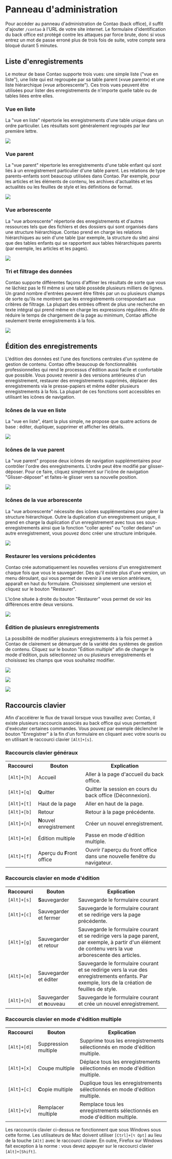 # Panneau d'administration

Pour accéder au panneau d'administration de Contao (back office), il suffit d'ajouter `/contao` à l'URL de votre site internet. Le formulaire d'identification du back office est protégé contre les attaques par force brute, donc si vous entrez un mot de passe erroné plus de trois fois de suite, votre compte sera bloqué durant 5 minutes.

## Liste d'enregistrements

Le moteur de base Contao supporte trois vues: une simple liste ("vue en liste"), une liste qui est regroupée par sa table parent («vue parent») et une liste hiérarchique («vue arborescente"). Ces trois vues peuvent être utilisées pour lister des enregistrements de n'importe quelle table ou de tables liées entre elles.


### Vue en liste

La "vue en liste" répertorie les enregistrements d'une table unique dans un ordre particulier. Les résultats sont généralement regroupés par leur première lettre.

![](https://raw.github.com/contao/docs/3.1/manual/fr/images/vue-liste.jpg)


### Vue parent

La "vue parent" répertorie les enregistrements d'une table enfant qui sont liés à un enregistrement particulier d'une table parent. Les relations de type parents-enfants sont beaucoup utilisées dans Contao. Par exemple, pour les articles et les éléments de contenu, les archives d'actualités et les actualités ou les feuilles de style et les définitions de format.

![](https://raw.github.com/contao/docs/3.1/manual/fr/images/vue-parent.jpg)


### Vue arborescente

La "vue arborescente" répertorie des enregistrements et d'autres ressources tels que des fichiers et des dossiers qui sont organisés dans une structure hiérarchique. Contao prend en charge les relations hiérarchiques au sein d'une table (par exemple, la structure du site) ainsi que des tables enfants qui se rapportent aux tables hiérarchiques parents (par exemple, les articles et les pages).

![](https://raw.github.com/contao/docs/3.1/manual/fr/images/vue-arborescente.jpg)


### Tri et filtrage des données

Contao supporte différentes façons d'affiner les résultats de sorte que vous ne lâchiez pas le fil même si une table possède plusieurs milliers de lignes. Un grand nombre d'entrées peuvent être filtrés par un ou plusieurs champs de sorte qu'ils ne montrent que les enregistrements correspondant aux critères de filtrage. La plupart des entrées offrent de plus une recherche en texte intégral qui prend même en charge les expressions régulières. Afin de réduire le temps de chargement de la page au minimum, Contao affiche seulement trente enregistrements à la fois.

![](https://raw.github.com/contao/docs/3.1/manual/fr/images/trier-et-filtrer.jpg)


## Édition des enregistrements

L'édition des données est l'une des fonctions centrales d'un système de gestion de contenu. Contao offre beaucoup de fonctionnalités professionnelles qui rend le processus d'édition aussi facile et confortable que possible. Vous pouvez revenir à des versions antérieures d'un enregistrement, restaurer des enregistrements supprimés, déplacer des enregistrements via le presse-papiers et même éditer plusieurs enregistrements à la fois. La plupart de ces fonctions sont accessibles en utilisant les icônes de navigation.


### Icônes de la vue en liste

La "vue en liste", étant la plus simple, ne propose que quatre actions de base : éditer, dupliquer, supprimer et afficher les détails.

![](https://raw.github.com/contao/docs/3.1/manual/fr/images/vue-liste-icones.jpg)


### Icônes de la vue parent

La "vue parent" propose deux icônes de navigation supplémentaires pour contrôler l'ordre des enregistrements. L'ordre peut être modifié par glisser-déposer. Pour ce faire, cliquez simplement sur l'icône de navigation "Glisser-déposer" et faites-le glisser vers sa nouvelle position.

![](https://raw.github.com/contao/docs/3.1/manual/fr/images/vue-parent-icones.jpg)


### Icônes de la vue arborescente

La "vue arborescente" nécessite des icônes supplémentaires pour gérer la structure hiérarchique. Outre la duplication d'un enregistrement unique, il prend en charge la duplication d'un enregistrement avec tous ses sous-enregistrements ainsi que la fonction "coller après" ou "coller dedans" un autre enregistrement, vous pouvez donc créer une structure imbriquée.

![](https://raw.github.com/contao/docs/3.1/manual/fr/images/vue-arborescente-icones.jpg)


### Restaurer les versions précédentes

Contao crée automatiquement les nouvelles versions d'un enregistrement chaque fois que vous le sauvegarder. Dès qu'il existe plus d'une version, un menu déroulant, qui vous permet de revenir à une version antérieure, apparaît en haut du formulaire. Choisissez simplement une version et cliquez sur le bouton "Restaurer".

L'icône située à droite du bouton "Restaurer" vous permet de voir les différences entre deux versions.

![](https://raw.github.com/contao/docs/3.1/manual/fr/images/version.jpg)


### Édition de plusieurs enregistrements

La possibilité de modifier plusieurs enregistrements à la fois permet à Contao de clairement se démarquer de la variété des systèmes de gestion de contenu. Cliquez sur le bouton "Édition multiple" afin de changer le mode d'édition, puis sélectionnez un ou plusieurs enregistrements et choisissez les champs que vous souhaitez modifier.

![](https://raw.github.com/contao/docs/3.1/manual/fr/images/sselectionner-multiple-enregistrements.jpg)

![](https://raw.github.com/contao/docs/3.1/manual/fr/images/selectionner-champs-a-editer.jpg)

![](https://raw.github.com/contao/docs/3.1/manual/fr/images/editer-multiple-enregistrements.jpg)


## Raccourcis clavier

Afin d'accélérer le flux de travail lorsque vous travaillez avec Contao, il existe plusieurs raccourcis associés au back office qui vous permettent d'exécuter certaines commandes. Vous pouvez par exemple déclencher le bouton "Enregistrer" à la fin d'un formulaire en cliquant avec votre souris ou en utilisant le raccourci clavier `[Alt]+[s]`.


### Raccourcis clavier généraux

<table>
<tr>
  <th>Raccourci</th>
  <th>Bouton</th>
  <th>Explication</th>
</tr>
<tr>
  <td><code>[Alt]+[h]</code></td>
  <td>Accueil</td>
  <td>Aller à la page d'accueil du back office.</td>
</tr>
<tr>
  <td><code>[Alt]+[q]</code></td>
  <td><b>Q</b>uitter</td>
  <td>Quitter la session en cours du back office (Déconnexion).</td>
</tr>
<tr>
  <td><code>[Alt]+[t]</code></td>
  <td>Haut de la page</td>
  <td>Aller en haut de la page.</td>
</tr>
<tr>
  <td><code>[Alt]+[b]</code></td>
  <td>Retour</td>
  <td>Retour à la page précédente.</td>
</tr>
<tr>
  <td><code>[Alt]+[n]</code></td>
  <td><b>N</b>ouvel enregistrement</td>
  <td>Créer un nouvel enregistrement.</td>
</tr>
<tr>
  <td><code>[Alt]+[e]</code></td>
  <td>Édition multiple</td>
  <td>Passe en mode d'édition multiple.</td>
</tr>
<tr>
  <td><code>[Alt]+[f]</code></td>
  <td>Aperçu du <b>F</b>ront office</td>
  <td>Ouvrir l'aperçu du front office dans une nouvelle fenêtre du navigateur.</td>
</tr>
</table>


### Raccourcis clavier en mode d'édition

<table>
<tr>
  <th>Raccourci</th>
  <th>Bouton</th>
  <th>Explication</th>
</tr>
<tr>
  <td><code>[Alt]+[s]</code></td>
  <td><b>S</b>auvegarder</td>
  <td>Sauvegarde le formulaire courant</td>
</tr>
<tr>
  <td><code>[Alt]+[c]</code></td>
  <td>Sauvegarder et fermer</td>
  <td>Sauvegarde le formulaire courant et se redirige vers la page précédente.</td>
</tr>
<tr>
  <td><code>[Alt]+[g]</code></td>
  <td>Sauvegarder et retour</td>
  <td>Sauvegarde le formulaire courant et se redirige vers la page parent, par exemple, à partir d'un élément de contenu vers la vue arborescente des articles.</td>
</tr>
<tr>
  <td><code>[Alt]+[e]</code></td>
  <td>Sauvegarder et éditer</td>
  <td>Sauvegarde le formulaire courant et se redirige vers la vue des enregistrements enfants. Par exemple, lors de la création de feuilles de style.</td>
</tr>
<tr>
  <td><code>[Alt]+[n]</code></td>
  <td>Sauvegarder et <b>n</b>ouveau</td>
  <td>Sauvegarde le formulaire courant et crée un nouvel enregistrement.</td>
</tr>
</table>


### Raccourcis clavier en mode d'édition multiple

<table>
<tr>
  <th>Raccourci</th>
  <th>Bouton</th>
  <th>Explication</th>
</tr>
<tr>
  <td><code>[Alt]+[d]</code></td>
  <td>Suppression multiple</td>
  <td>Supprime tous les enregistrements sélectionnés en mode d'édition multiple.</td>
</tr>
<tr>
  <td><code>[Alt]+[x]</code></td>
  <td>Coupe multiple</td>
  <td>Déplace tous les enregistrements sélectionnés en mode d'édition multiple.</td>
</tr>
<tr>
  <td><code>[Alt]+[c]</code></td>
  <td><b>C</b>opie multiple</td>
  <td>Duplique tous les enregistrements sélectionnés en mode d'édition multiple.</td>
</tr>
<tr>
  <td><code>[Alt]+[v]</code></td>
  <td>Remplacer multiple</td>
  <td>Remplace tous les enregistrements sélectionnés en mode d'édition multiple.</td>
</tr>
</table>

Les raccourcis clavier ci-dessus ne fonctionnent que sous Windows sous cette forme. Les utilisateurs de Mac doivent utiliser `[Ctrl]+[⌥ Opt]` au lieu de la touche `[Alt]` avec le raccourci clavier. En outre, Firefox sur Windows fait exception à la norme : vous devez appuyer sur le raccourci clavier `[Alt]+[Shift]`.

